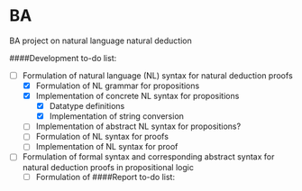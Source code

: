 # BA
BA project on natural language natural deduction

####Development to-do list:
- [ ] Formulation of natural language (NL) syntax for natural deduction proofs
    - [x] Formulation of NL grammar for propositions
    - [x] Implementation of concrete NL syntax for propositions
        - [x] Datatype definitions
        - [x] Implementation of string conversion
    - [ ] Implementation of abstract NL syntax for propositions?
    - [ ] Formulation of NL syntax for proofs
    - [ ] Implementation of NL syntax for proof
- [ ] Formulation of formal syntax and corresponding abstract syntax for natural deduction proofs in propositional logic
    - [ ] Formulation of 
####Report to-do list:
